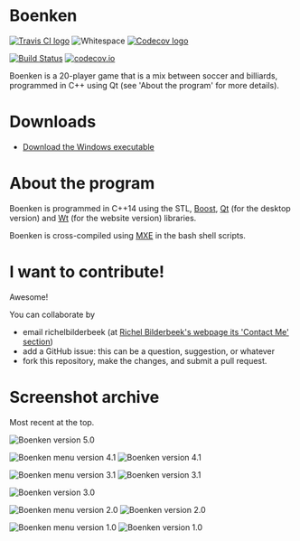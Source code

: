 # Boenken

[![Travis CI logo](TravisCI.png)](https://travis-ci.org)
![Whitespace](Whitespace.png)
[![Codecov logo](Codecov.png)](https://www.codecov.io)

[![Build Status](https://travis-ci.org/richelbilderbeek/Boenken.svg?branch=master)](https://travis-ci.org/richelbilderbeek/Boenken)
[![codecov.io](https://codecov.io/github/richelbilderbeek/Boenken/coverage.svg?branch=master)](https://codecov.io/github/richelbilderbeek/Boenken?branch=master)

Boenken is a 20-player game that is a mix between soccer and billiards, programmed in C++ using Qt (see 'About the program' for more details).

# Downloads

 * [Download the Windows executable](http://richelbilderbeek.nl/GameBoenkenExe.zip)

# About the program

Boenken is programmed in C++14 using the STL, [Boost](http://www.boost.org), [Qt](http://www.qt.io) (for the desktop version) and [Wt](http://www.webtoolkit.eu/wt) (for the website version) libraries.

Boenken is cross-compiled using [MXE](http://mxe.cc) in the bash shell scripts.

# I want to contribute!

Awesome!

You can collaborate by
 * email richelbilderbeek (at [Richel Bilderbeek's webpage its 'Contact Me' section](http://www.richelbilderbeek.nl/Contact.htm))
 * add a GitHub issue: this can be a question, suggestion, or whatever
 * fork this repository, make the changes, and submit a pull request. 

# Screenshot archive

Most recent at the top.

![Boenken version 5.0](Screenshots/Boenken_5_0.png)

![Boenken menu version 4.1](Screenshots/BoenkenMenu_4_1.png)
![Boenken version 4.1](Screenshots/Boenken_4_1.png)

![Boenken menu version 3.1](Screenshots/BoenkenMenu_3_1.png)
![Boenken version 3.1](Screenshots/Boenken_3_1.png)

![Boenken version 3.0](Screenshots/Boenken_3_0.png)

![Boenken menu version 2.0](Screenshots/BoenkenMenu_2_0.png)
![Boenken version 2.0](Screenshots/Boenken_2_0.png)

![Boenken menu version 1.0](Screenshots/BoenkenMenu_1_0.png)
![Boenken version 1.0](Screenshots/Boenken_1_0.png)
